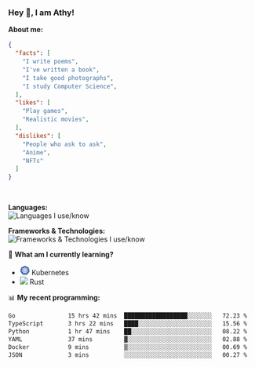 ### Hey 👋, I am Athy!<br>

**About me:**


```json
{
  "facts": [
    "I write poems",
    "I've written a book",
    "I take good photographs",
    "I study Computer Science",
  ],
  "likes": [
    "Play games",
    "Realistic movies",
  ],
  "dislikes": [
    "People who ask to ask",
    "Anime",
    "NFTs"
  ]
}
```
<br>


**Languages:**<br>
![Languages I use/know](https://skillicons.dev/icons?i=py,js,html,go,lua,java)

**Frameworks & Technologies:**<br />
![Frameworks & Technologies I use/know](https://skillicons.dev/icons?i=nodejs,nextjs,ts,react,express,docker,kubernetes,mysql,postgresql,mongodb,git,github,tailwind,prisma)

📙 **What am I currently learning?**

- <img height="20" src="https://github.com/devicons/devicon/blob/master/icons/kubernetes/kubernetes-plain.svg" />  Kubernetes
- <img height="20" src="https://cdn.jsdelivr.net/gh/devicons/devicon/icons/rust/rust-plain.svg" /> Rust

📊 **My recent programming:**

<!--START_SECTION:waka-->

```text
Go               15 hrs 42 mins  ██████████████████░░░░░░░   72.23 %
TypeScript       3 hrs 22 mins   ████░░░░░░░░░░░░░░░░░░░░░   15.56 %
Python           1 hr 47 mins    ██░░░░░░░░░░░░░░░░░░░░░░░   08.22 %
YAML             37 mins         ▓░░░░░░░░░░░░░░░░░░░░░░░░   02.88 %
Docker           9 mins          ▒░░░░░░░░░░░░░░░░░░░░░░░░   00.69 %
JSON             3 mins          ░░░░░░░░░░░░░░░░░░░░░░░░░   00.27 %
```

<!--END_SECTION:waka-->
